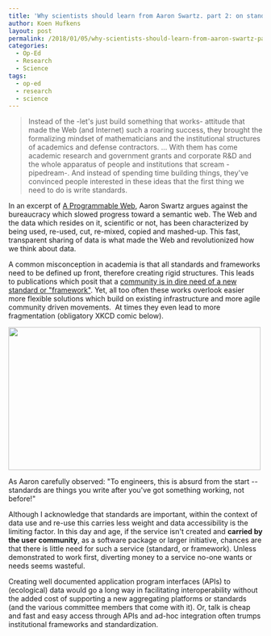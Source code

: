 ```yaml
---
title: 'Why scientists should learn from Aaron Swartz. part 2: on standards and frameworks'
author: Koen Hufkens
layout: post
permalink: /2018/01/05/why-scientists-should-learn-from-aaron-swartz-part-2-on-standards-and-frameworks/
categories:
  - Op-Ed
  - Research
  - Science
tags:
  - op-ed
  - research
  - science
---
```

<blockquote>Instead of the -let's just build something that works- attitude that made the Web (and Internet) such a roaring success, they brought the formalizing mindset of mathematicians and the institutional structures of academics and defense contractors. ... With them has come academic research and government grants and corporate R&amp;D and the whole apparatus of people and institutions that scream -pipedream-. And instead of spending time building things, they've convinced people interested in these ideas that the first thing we need to do is write standards.</blockquote>
In an excerpt of <a href="http://www.morganclaypoolpublishers.com/catalog_Orig/product_info.php?products_id=952">A Programmable Web</a>, Aaron Swartz argues against the bureaucracy which slowed progress toward a semantic web. The Web and the data which resides on it, scientific or not, has been characterized by being used, re-used, cut, re-mixed, copied and mashed-up. This fast, transparent sharing of data is what made the Web and revolutionized how we think about data.

A common misconception in academia is that all standards and frameworks need to be defined up front, therefore creating rigid structures. This leads to publications which posit that a <a href="https://academic.oup.com/bioscience/article/67/12/1044/4430265">community is in dire need of a new standard or "framework"</a>. Yet, all too often these works overlook easier more flexible solutions which build on existing infrastructure and more agile community driven movements.  At times they even lead to more fragmentation (obligatory XKCD comic below).

<img class="aligncenter size-full" src="https://imgs.xkcd.com/comics/standards.png" width="500" height="283" />

As Aaron carefully observed: "To engineers, this is absurd from the start -- standards are things you write after you've got something working, not before!"

Although I acknowledge that standards are important, within the context of data use and re-use this carries less weight and data accessibility is the limiting factor. In this day and age, if the service isn't created and <strong>carried by the user community</strong>, as a software package or larger initiative, chances are that there is little need for such a service (standard, or framework). Unless demonstrated to work first, diverting money to a service no-one wants or needs seems wasteful.

Creating well documented application program interfaces (APIs) to (ecological) data would go a long way in facilitating interoperability without the added cost of supporting a new aggregating platforms or standards (and the various committee members that come with it). Or, talk is cheap and fast and easy access through APIs and ad-hoc integration often trumps institutional frameworks and standardization.